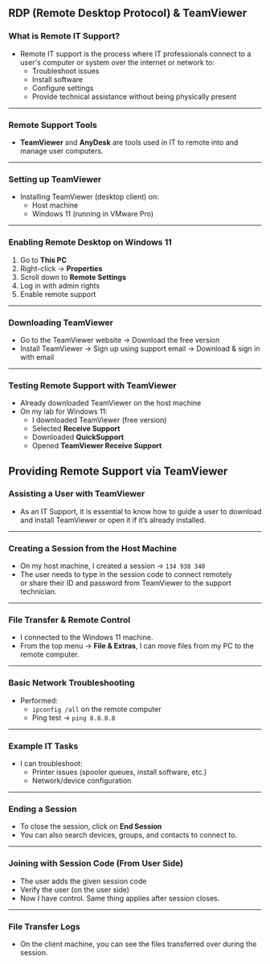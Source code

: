 ## RDP (Remote Desktop Protocol) & TeamViewer

### What is Remote IT Support?

- Remote IT support is the process where IT professionals connect to a user's computer or system over the internet or network to:
  - Troubleshoot issues
  - Install software
  - Configure settings
  - Provide technical assistance without being physically present
---
### Remote Support Tools

- **TeamViewer** and **AnyDesk** are tools used in IT to remote into and manage user computers.
---
### Setting up TeamViewer

- Installing TeamViewer (desktop client) on:
  - Host machine
  - Windows 11 (running in VMware Pro)

---

### Enabling Remote Desktop on Windows 11

1. Go to **This PC**
2. Right-click → **Properties**
3. Scroll down to **Remote Settings**
4. Log in with admin rights
5. Enable remote support

---

### Downloading TeamViewer

- Go to the TeamViewer website → Download the free version
- Install TeamViewer → Sign up using support email → Download & sign in with email

---

### Testing Remote Support with TeamViewer

- Already downloaded TeamViewer on the host machine
- On my lab for Windows 11:
  - I downloaded TeamViewer (free version)
  - Selected **Receive Support**
  - Downloaded **QuickSupport**
  - Opened **TeamViewer Receive Support**
## Providing Remote Support via TeamViewer

### Assisting a User with TeamViewer

- As an IT Support, it is essential to know how to guide a user to download and install TeamViewer or open it if it’s already installed.

---

### Creating a Session from the Host Machine

- On my host machine, I created a session → `134 938 340`
- The user needs to type in the session code to connect remotely  
  or share their ID and password from TeamViewer to the support technician.

---

### File Transfer & Remote Control

- I connected to the Windows 11 machine.
- From the top menu → **File & Extras**, I can move files from my PC to the remote computer.

---

### Basic Network Troubleshooting

- Performed:
  - `ipconfig /all` on the remote computer
  - Ping test → `ping 8.8.8.8`

---

### Example IT Tasks

- I can troubleshoot:
  - Printer issues (spooler queues, install software, etc.)
  - Network/device configuration

---

### Ending a Session

- To close the session, click on **End Session**
- You can also search devices, groups, and contacts to connect to.

---

### Joining with Session Code (From User Side)

- The user adds the given session code
- Verify the user (on the user side)
- Now I have control. Same thing applies after session closes.

---

### File Transfer Logs

- On the client machine, you can see the files transferred over during the session.
